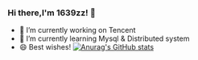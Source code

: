 ### Hi there,I'm 1639zz! 👋

<!--
**1639zz/1639zz** is a ✨ _special_ ✨ repository because its `README.md` (this file) appears on your GitHub profile.

Here are some ideas to get you started:

- 🔭 I’m currently working on Tencent
- 🌱 I’m currently learning Mysql & Distributed system
- 😄 Best wishes!
- ⚡ 
-->
- 🔭 I’m currently working on Tencent
- 🌱 I’m currently learning Mysql & Distributed system
- 😄 Best wishes!
[![Anurag's GitHub stats](https://github-readme-stats.vercel.app/api?username=1639zz)](https://github.com/anuraghazra/github-readme-stats)
